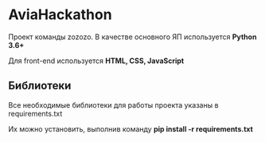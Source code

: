 # AviaHackathon

Проект команды zozozo. В качестве основного ЯП используется <b>Python 3.6+</b>

Для front-end используется <b>HTML, CSS, JavaScript</b>

## Библиотеки

Все необходимые библиотеки для работы проекта указаны в requirements.txt

Их можно установить, выполнив команду <b>pip install -r requirements.txt</b>

